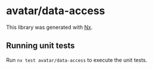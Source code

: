 # avatar/data-access

This library was generated with [Nx](https://nx.dev).

## Running unit tests

Run `nx test avatar/data-access` to execute the unit tests.

